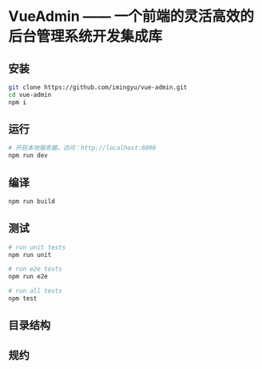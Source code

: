 # VueAdmin —— 一个前端的灵活高效的后台管理系统开发集成库

## 安装
``` bash
git clone https://github.com/imingyu/vue-admin.git
cd vue-admin
npm i
```

## 运行
``` bash
# 开启本地服务器，访问：http://localhost:8090
npm run dev
```

## 编译
``` bash
npm run build
```

## 测试
``` bash
# run unit tests
npm run unit

# run e2e tests
npm run e2e

# run all tests
npm test
```

## 目录结构


## 规约
